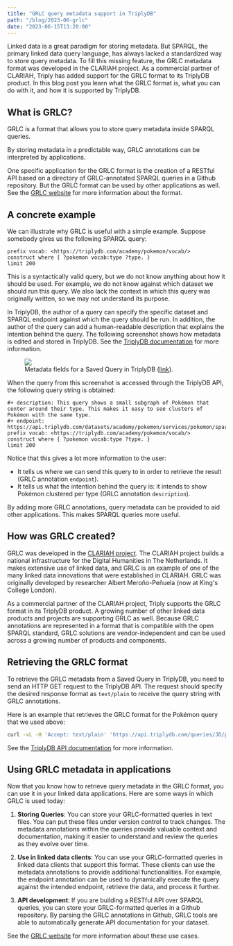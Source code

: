 ```yaml
---
title: "GRLC query metadata support in TriplyDB"
path: "/blog/2023-06-grlc"
date: "2023-06-15T13:20:00"
---
```


Linked data is a great paradigm for storing metadata. But SPARQL, the primary linked data query language, has always lacked a standardized way to store query metadata. To fill this missing feature, the GRLC metadata format was developed in the CLARIAH project. As a commercial partner of CLARIAH, Triply has added support for the GRLC format to its TriplyDB product. In this blog post you learn what the GRLC format is, what you can do with it, and how it is supported by TriplyDB.

## What is GRLC?

GRLC is a format that allows you to store query metadata inside SPARQL queries.

By storing metadata in a predictable way, GRLC annotations can be interpreted by applications.

One specific application for the GRLC format is the creation of a RESTful API based on a directory of GRLC-annotated SPARQL queries in a Github repository. But the GRLC format can be used by other applications as well. See the [GRLC website](http://grlc.io/) for more information about the format.

## A concrete example

We can illustrate why GRLC is useful with a simple example. Suppose somebody gives us the following SPARQL query:

```sparql
prefix vocab: <https://triplydb.com/academy/pokemon/vocab/>
construct where { ?pokemon vocab:type ?type. }
limit 200
```

This is a syntactically valid query, but we do not know anything about how it should be used. For example, we do not know against which dataset we should run this query. We also lack the context in which this query was originally written, so we may not understand its purpose.

In TriplyDB, the author of a query can specify the specific dataset and SPARQL endpoint against which the query should be run. In addition, the author of the query can add a human-readable description that explains the intention behind the query. The following screenshot shows how metadata is edited and stored in TriplyDB. See the [TriplyDB  documentation](/triply-db-getting-started#query-metadata) for more information.

<figure>
  <a href="https://triplydb.com/JD/-/queries/pokemonNetwork" target="_blank">
    <img src="saved-query-metadata.png">
  </a>
  <figcaption>
    Metadata fields for a Saved Query in TriplyDB (<a href="https://triplydb.com/JD/-/queries/pokemonNetwork" target="_blank">link</a>).
  </figcaption>
</figure>

When the query from this screenshot is accessed through the TriplyDB API, the following query string is obtained:

```sparql
#+ description: This query shows a small subgraph of Pokémon that center around their type. This makes it easy to see clusters of Pokémon with the same type.
#+ endpoint: https://api.triplydb.com/datasets/academy/pokemon/services/pokemon/sparql
prefix vocab: <https://triplydb.com/academy/pokemon/vocab/>
construct where { ?pokemon vocab:type ?type. }
limit 200
```

Notice that this gives a lot more information to the user:
- It tells us where we can send this query to in order to retrieve the result (GRLC annotation `endpoint`).
- It tells us what the intention behind the query is: it intends to show Pokémon clustered per type (GRLC annotation `description`).

By adding more GRLC annotations, query metadata can be provided to aid other applications. This makes SPARQL queries more useful.

## How was GRLC created?

GRLC was developed in the [CLARIAH project](https://www.clariah.nl). The CLARIAH project builds a national infrastructure for the Digital Humanities in The Netherlands. It makes extensive use of linked data, and GRLC is an example of one of the many linked data innovations that were established in CLARIAH. GRLC was originally developed by researcher Albert Meroño-Peñuela (now at King's College London).

As a commercial partner of the CLARIAH project, Triply supports the GRLC format in its TriplyDB product. A growing number of other linked data products and projects are supporting GRLC as well. Because GRLC annotations are represented in a format that is compatible with the open SPARQL standard, GRLC solutions are vendor-independent and can be used across a growing number of products and components.

## Retrieving the GRLC format

To retrieve the GRLC metadata from a Saved Query in TriplyDB, you need to send an HTTP GET request to the TriplyDB API. The request should specify the desired response format as `text/plain` to receive the query string with GRLC annotations.

Here is an example that retrieves the GRLC format for the Pokémon query that we used above:

```sh
curl -vL -H 'Accept: text/plain' 'https://api.triplydb.com/queries/JD/pokemonNetwork'
```

See the [TriplyDB API documentation](/triply-api#grlc) for more information.

## Using GRLC metadata in applications

Now that you know how to retrieve query metadata in the GRLC format, you can use it in your linked data applications. Here are some ways in which GRLC is used today:

1. **Storing Queries**: You can store your GRLC-formatted queries in text files. You can put these files under version control to track changes. The metadata annotations within the queries provide valuable context and documentation, making it easier to understand and review the queries as they evolve over time.

2. **Use in linked data clients**: You can use your GRLC-formatted queries in linked data clients that support this format. These clients can use the metadata annotations to provide additional functionalities. For example, the endpoint annotation can be used to dynamically execute the query against the intended endpoint, retrieve the data, and process it further.

3. **API development**: If you are building a RESTful API over SPARQL queries, you can store your GRLC-formatted queries in a Github repository. By parsing the GRLC annotations in Github, GRLC tools are able to automatically generate API documentation for your dataset.

See the [GRLC website](http://grlc.io/) for more information about these use cases.
